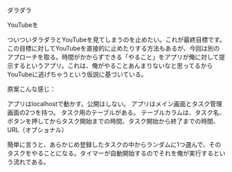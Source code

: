 

ダラダラ

YouTubeを


ついついダラダラとYouTubeを見てしまうのを止めたい。これが最終目標です。
この目標に対してYouTubeを直接的に止めたりする方法もあるが、今回は別のアプローチを取る。時間がかからずできる「やること」をアプリが俺に対して提示するというアプリ。これは、俺がやることあんまりないなと思ってるからYouTubeに逃げちゃうという仮説に基づいている。

原案こんな感じ：

アプリはlocalhostで動かす。公開はしない。
アプリはメイン画面とタスク管理画面の2つを持つ。
タスク用のテーブルがある。
テーブルカラムは、タスク名、ボタンを押してからタスク開始までの時間、タスク開始から終了までの時間、URL（オプショナル）

簡単に言うと、あらかじめ登録したタスクの中からランダムに1つ選んで、そのタスクをやることになる。タイマーが自動開始するのでそれを俺が実行するという流れである。


